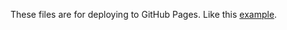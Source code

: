 These files are for deploying to GitHub Pages. Like this [example](https://gumdropsteve.github.io/portfolio_website/).
